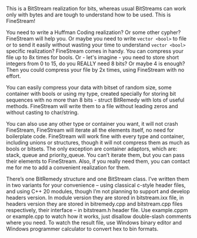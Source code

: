 This is a BitStream realization for bits, whereas usual BitStreams can work only with bytes and are tough to understand how to be used.
This is FineStream!

You need to write a Huffman Coding realization? Or some other cypher? FineStream will help you. Or maybe you need to write ``vector <bool>`` to file or to send it easily without wasting your time to understand ``vector <bool>`` specific realization? FineStream comes in handy. You can compress your file up to 8x times for bools. Or - let's imagine - you need to store short integers from 0 to 15, do you REALLY need 8 bits? Or maybe 4 is enough? Then you could compress your file by 2x times, using FineStream with no effort.

You can easily compress your data with bitset of random size, some container with bools or using my type, created specially for storing bit sequences with no more than 8 bits - struct BitRemedy with lots of useful methods. FineStream will write them to a file without leading zeros and without casting to char/string.

You can also use any other type or container you want, it will not crash FineStream, FineStream will iterate all the elements itself, no need for boilerplate code. FineStream will work fine with every type and container, including unions or structures, though it will not compress them as much as bools or bitsets. The only exception are container adaptors, which are: stack, queue and priority_queue. You can’t iterate them, but you can pass their elements to FineStream. Also, if you really need them, you can contact me for me to add a convenient realization for them.

There’s one BitRemedy structure and one BitStream class. I’ve written them in two variants for your convenience – using classical c-style header files, and using C++ 20 modules, though I’m not planning to support and develop headers version. In module version they are stored in bitstream.ixx file, in headers version they are stored in bitremedy.cpp and bitstream.cpp files respectively, their interface – in bitstream.h header file. Use example.cppm or example.cpp to watch how it works, just disallow double-slash comments where you need. To watch the result file, use Windows binary editor and Windows programmer calculator to convert hex to bin formats.  
